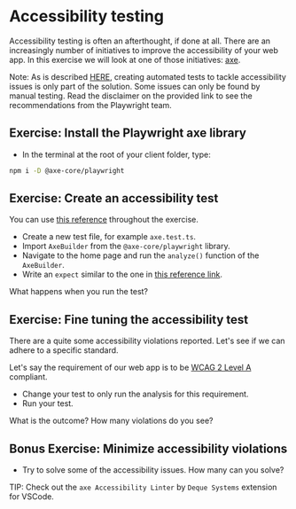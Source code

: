 # Accessibility testing

Accessibility testing is often an afterthought, if done at all. There are an increasingly number of initiatives to improve the accessibility of your web app. In this exercise we will look at one of those initiatives: [axe](https://www.deque.com/axe/).

Note: As is described [HERE](https://playwright.dev/docs/accessibility-testing), creating automated tests to tackle accessibility issues is only part of the solution. Some issues can only be found by manual testing. Read the disclaimer on the provided link to see the recommendations from the Playwright team.

## Exercise: Install the Playwright axe library

- In the terminal at the root of your client folder, type:
```bash
npm i -D @axe-core/playwright
```

## Exercise: Create an accessibility test

You can use [this reference](https://playwright.dev/docs/accessibility-testing#scanning-an-entire-page) throughout the exercise.

- Create a new test file, for example `axe.test.ts`.
- Import `AxeBuilder` from the `@axe-core/playwright` library.
- Navigate to the home page and run the `analyze()` function of the `AxeBuilder`.
- Write an `expect` similar to the one in [this reference link](https://playwright.dev/docs/accessibility-testing#scanning-an-entire-page).

What happens when you run the test?

## Exercise: Fine tuning the accessibility test

There are a quite some accessibility violations reported. Let's see if we can adhere to a specific standard. 

Let's say the requirement of our web app is to be [WCAG 2 Level A](https://www.w3.org/WAI/WCAG2AA-Conformance) compliant.

- Change your test to only run the analysis for this requirement.
- Run your test.

What is the outcome? How many violations do you see?

## Bonus Exercise: Minimize accessibility violations

- Try to solve some of the accessibility issues. How many can you solve?

TIP: Check out the `axe Accessibility Linter` by `Deque Systems` extension for VSCode.